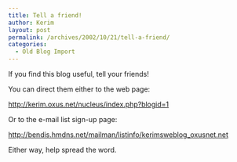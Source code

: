 ```yaml
---
title: Tell a friend!
author: Kerim
layout: post
permalink: /archives/2002/10/21/tell-a-friend/
categories:
  - Old Blog Import
---
```

If you find this blog useful, tell your friends!

You can direct them either to the web page:

<a href="http://kerim.oxus.net/nucleus/index.php?blogid=1" onclick="_gaq.push(['_trackEvent', 'outbound-article', 'http://kerim.oxus.net/nucleus/index.php?blogid=1', 'http://kerim.oxus.net/nucleus/index.php?blogid=1']);" >http://kerim.oxus.net/nucleus/index.php?blogid=1</a>

Or to the e-mail list sign-up page:

<a href="http://bendis.hmdns.net/mailman/listinfo/kerimsweblog_oxusnet.net" onclick="_gaq.push(['_trackEvent', 'outbound-article', 'http://bendis.hmdns.net/mailman/listinfo/kerimsweblog_oxusnet.net', 'http://bendis.hmdns.net/mailman/listinfo/kerimsweblog_oxusnet.net']);" >http://bendis.hmdns.net/mailman/listinfo/kerimsweblog_oxusnet.net</a>

Either way, help spread the word.

